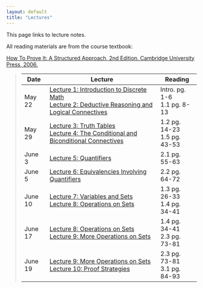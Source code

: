 ```yaml
---
layout: default
title: "Lectures"
---
```


This page links to lecture notes.

All reading materials are from the course textbook:

[How To Prove It: A Structured Approach, 2nd
Edition. Cambridge University Press,
2006.](http://www.cambridge.org/us/academic/subjects/mathematics/logic-categories-and-sets/how-prove-it-structured-approach-2nd-edition?format=PB)

> Date | Lecture | Reading |
> ---- | ------- | ------- |
> May 22  | [Lecture 1: Introduction to Discrete Math](../lectures/lecture01.html) <br /> [Lecture 2: Deductive Reasoning and Logical Connectives](../lectures/lecture02.html) | Intro. pg. 1-6 <br /> 1.1 pg. 8-13 |
> May 29  | [Lecture 3: Truth Tables](../lectures/lecture03.html) <br /> [Lecture 4: The Conditional and Biconditional Connectives](../lectures/lecture04.html)| 1.2 pg. 14-23 <br /> 1.5 pg. 43-53 |
> June 3  | [Lecture 5: Quantifiers](../lectures/lecture05.html) | 2.1 pg. 55-63 |
> June 5  | [Lecture 6: Equivalencies Involving Quantifiers](../lectures/lecture06.html)| 2.2 pg. 64-72 |
> June 10 | [Lecture 7: Variables and Sets](../lectures/lecture07.html) <br /> [Lecture 8: Operations on Sets](../lectures/lecture08.html) | 1.3 pg. 26-33 <br /> 1.4 pg. 34-41 |
> June 17 | [Lecture 8: Operations on Sets](../lectures/lecture08.html) <br /> [Lecture 9: More Operations on Sets](../lectures/lecture09.html) | 1.4 pg. 34-41 <br /> 2.3 pg. 73-81 |
> June 19 | [Lecture 9: More Operations on Sets](../lectures/lecture09.html) <br /> [Lecture 10: Proof Strategies](../lectures/lecture10.html) | 2.3 pg. 73-81 <br /> 3.1 pg. 84-93 |


